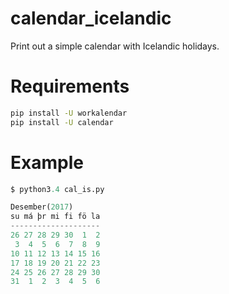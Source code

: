 # calendar_icelandic
Print out a simple calendar with Icelandic holidays.

# Requirements
```sh
pip install -U workalendar
pip install -U calendar
```

# Example
```py
$ python3.4 cal_is.py

Desember(2017)
su má þr mi fi fö la
--------------------
26 27 28 29 30  1  2 
 3  4  5  6  7  8  9 
10 11 12 13 14 15 16 
17 18 19 20 21 22 23 
24 25 26 27 28 29 30 
31  1  2  3  4  5  6 
```
